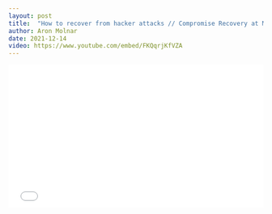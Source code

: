```yaml
---
layout: post
title:  "How to recover from hacker attacks // Compromise Recovery at Microsoft by Alex Kolmann, Part 1/3"
author: Aron Molnar
date: 2021-12-14
video: https://www.youtube.com/embed/FKQqrjKfVZA
---
```


<div class="container" style="position: relative;width: 100%;height: 0;padding-bottom: 56.25%;">
<iframe src="//www.youtube.com/embed/FKQqrjKfVZA" 
frameborder="0" allowfullscreen class="video" style="position: absolute;top: 0;left: 0;width: 100%;height: 100%;">
</iframe>
</div>